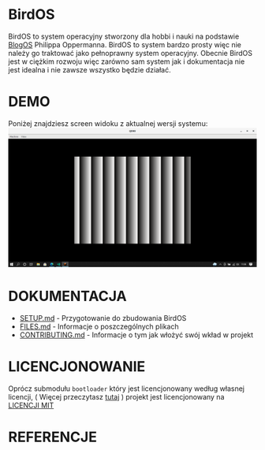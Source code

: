 # BirdOS
BirdOS  to system operacyjny stworzony dla hobbi i nauki na podstawie [BlogOS](https://github.com/phil-opp/blog_os) Philippa Oppermanna. BirdOS to system bardzo prosty więc nie należy go traktować jako pełnoprawny system operacyjny. Obecnie BirdOS jest w ciężkim rozwoju więc zarówno sam system jak i dokumentacja nie jest idealna i nie zawsze wszystko będzie działać.

# DEMO
Poniżej znajdziesz screen widoku z aktualnej wersji systemu:
![DEMO SCREEN](../demo/DEMO.png)

# DOKUMENTACJA

- [SETUP.md](./SETUP.md)  - Przygotowanie do zbudowania BirdOS
- [FILES.md](./FILES.md)  - Informacje o poszczególnych plikach
- [CONTRIBUTING.md](./CONTRIBUTING.md) - Informacje o tym jak włożyć swój wkład w projekt 

# LICENCJONOWANIE
Oprócz submodułu `bootloader` który jest licencjonowany według własnej licencji, ( Więcej przeczytasz  [tutaj](https://github.com/rust-osdev/bootloader)  ) projekt jest licencjonowany na [LICENCJI MIT](./LICENSE)
# REFERENCJE 